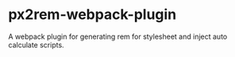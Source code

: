 # px2rem-webpack-plugin
A webpack plugin for generating rem for stylesheet and inject auto calculate scripts.
